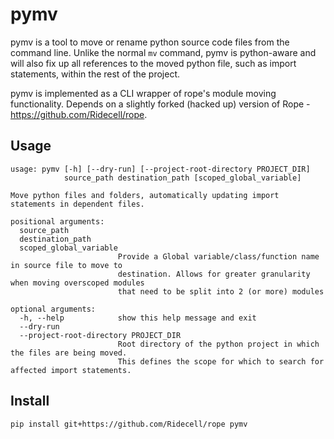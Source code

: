 # pymv

pymv is a tool to move or rename python source code files from the command line. Unlike the normal `mv` command, pymv is python-aware and will also fix up all references to the moved python file, such as import statements, within the rest of the project.

pymv is implemented as a CLI wrapper of rope's module moving functionality. Depends on a slightly forked (hacked up) version of Rope - https://github.com/Ridecell/rope.


## Usage

```
usage: pymv [-h] [--dry-run] [--project-root-directory PROJECT_DIR]
            source_path destination_path [scoped_global_variable]

Move python files and folders, automatically updating import statements in dependent files.

positional arguments:
  source_path
  destination_path
  scoped_global_variable
                        Provide a Global variable/class/function name in source file to move to
                        destination. Allows for greater granularity when moving overscoped modules
                        that need to be split into 2 (or more) modules

optional arguments:
  -h, --help            show this help message and exit
  --dry-run
  --project-root-directory PROJECT_DIR
                        Root directory of the python project in which the files are being moved.
                        This defines the scope for which to search for affected import statements.
```

## Install

```
pip install git+https://github.com/Ridecell/rope pymv
```
